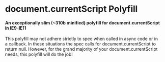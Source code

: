 # document.currentScript Polyfill

#### An exceptionally slim (~310b minified) polyfill for document.currentScript in IE9-IE11

This polyfill may not adhere strictly to spec when called in async code or in a callback. In these situations the spec calls for document.currentScript to return null. However, for the grand majority of your document.currentScript needs, this polyfill will do the job!
